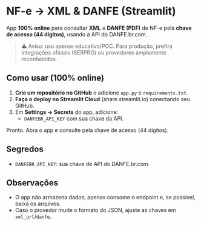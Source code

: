 # NF-e → XML & DANFE (Streamlit)

App **100% online** para consultar **XML** e **DANFE (PDF)** de NF-e pela **chave de acesso (44 dígitos)**, usando a API do DANFE.br.com.

> ⚠️ Aviso: uso apenas educativo/POC. Para produção, prefira integrações oficiais (SERPRO) ou provedores amplamente reconhecidos.

## Como usar (100% online)

1. **Crie um repositório no GitHub** e adicione `app.py` e `requirements.txt`.
2. **Faça o deploy no Streamlit Cloud** (share.streamlit.io) conectando seu GitHub.
3. Em **Settings → Secrets** do app, adicione:
   - `DANFEBR_API_KEY` com sua chave da API.

Pronto. Abra o app e consulte pela chave de acesso (44 dígitos).

## Segredos
- `DANFEBR_API_KEY`: sua chave de API do DANFE.br.com.

## Observações
- O app não armazena dados; apenas consome o endpoint e, se possível, baixa os arquivos.
- Caso o provedor mude o formato do JSON, ajuste as chaves em `xml_url`/`danfe`.
